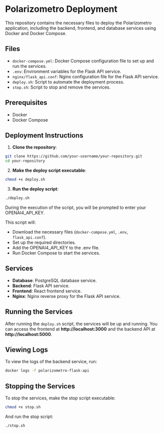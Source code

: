 # Polarizometro Deployment

This repository contains the necessary files to deploy the Polarizometro application, including the backend, frontend, and database services using Docker and Docker Compose.

## Files

- `docker-compose.yml`: Docker Compose configuration file to set up and run the services.
- `.env`: Environment variables for the Flask API service.
- `nginx/flask_api.conf`: Nginx configuration file for the Flask API service.
- `deploy.sh`: Script to automate the deployment process.
- `stop.sh`: Script to stop and remove the services.

## Prerequisites

- Docker
- Docker Compose

## Deployment Instructions

1. **Clone the repository**:

```sh
git clone https://github.com/your-username/your-repository.git
cd your-repository
```

2. **Make the deploy script executable**:

```sh
chmod +x deploy.sh
```

3. **Run the deploy script**:

```sh
./deploy.sh
```

During the execution of the script, you will be prompted to enter your OPENAI4_API_KEY.

This script will:

- Download the necessary files (`docker-compose.yml`, `.env`, `flask_api.conf`).
- Set up the required directories.
- Add the OPENAI4_API_KEY to the .env file.
- Run Docker Compose to start the services.

## Services

- **Database**: PostgreSQL database service.
- **Backend**: Flask API service.
- **Frontend**: React frontend service.
- **Nginx**: Nginx reverse proxy for the Flask API service.

## Running the Services

After running the `deploy.sh` script, the services will be up and running. You can access the frontend at **http://localhost:3000** and the backend API at **http://localhost:5000**.

## Viewing Logs

To view the logs of the backend service, run:

```sh
docker logs -f polarizometro-flask-api
```

## Stopping the Services

To stop the services, make the stop script executable:

```sh
chmod +x stop.sh
```

And run the stop script:

```sh
./stop.sh
```
